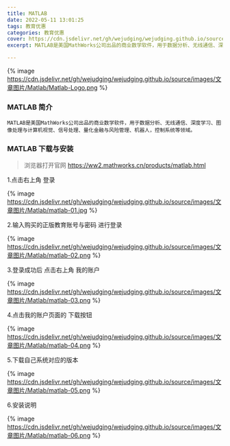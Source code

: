```yaml
---
title: MATLAB
date: 2022-05-11 13:01:25
tags: 教育优惠
categories: 教育优惠
cover: https://cdn.jsdelivr.net/gh/wejudging/wejudging.github.io/source/images/文章图片/Matlab/Matlab-Logo.png
excerpt: MATLAB是美国MathWorks公司出品的商业数学软件，用于数据分析、无线通信、深度学习、图像处理与计算机视觉、信号处理、量化金融与风险管理、机器人，控制系统等领域。

---
```

{% image https://cdn.jsdelivr.net/gh/wejudging/wejudging.github.io/source/images/文章图片/Matlab/Matlab-Logo.png %}

### MATLAB 简介
    MATLAB是美国MathWorks公司出品的商业数学软件，用于数据分析、无线通信、深度学习、图像处理与计算机视觉、信号处理、量化金融与风险管理、机器人，控制系统等领域。
### MATLAB 下载与安装

> 浏览器打开官网 https://ww2.mathworks.cn/products/matlab.html

1.点击右上角 登录

{% image https://cdn.jsdelivr.net/gh/wejudging/wejudging.github.io/source/images/文章图片/Matlab/matlab-01.jpg %}

2.输入购买的正版教育账号与密码 进行登录

{% image https://cdn.jsdelivr.net/gh/wejudging/wejudging.github.io/source/images/文章图片/Matlab/matlab-02.png %}

3.登录成功后 点击右上角 我的账户

{% image https://cdn.jsdelivr.net/gh/wejudging/wejudging.github.io/source/images/文章图片/Matlab/matlab-03.png %}


4.点击我的账户页面的 下载按钮

{% image https://cdn.jsdelivr.net/gh/wejudging/wejudging.github.io/source/images/文章图片/Matlab/matlab-04.png %}

5.下载自己系统对应的版本

{% image https://cdn.jsdelivr.net/gh/wejudging/wejudging.github.io/source/images/文章图片/Matlab/matlab-05.png %}


6.安装说明

{% image https://cdn.jsdelivr.net/gh/wejudging/wejudging.github.io/source/images/文章图片/Matlab/matlab-06.png %}

